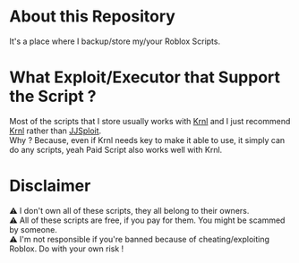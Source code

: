 # About this Repository
It's a place where I backup/store my/your Roblox Scripts.
# What Exploit/Executor that Support the Script ?
Most of the scripts that I store usually works with <a href="https://wearedevs.net/dinfo/Krnl" target="_blank">Krnl</a> 
and I just recommend <a href="https://wearedevs.net/dinfo/Krnl" target="_blank">Krnl</a> rather than 
<a href="https://wearedevs.net/dinfo/JJSploit" target="_blank">JJSploit</a>.<br>
Why ? Because, even if Krnl needs key to make it able to use, it simply can do any 
scripts, yeah Paid Script also works well with Krnl.
# Disclaimer
⚠️ I don't own all of these scripts, they all belong to their owners.<br>
⚠️ All of these scripts are free, if you pay for them. You might be scammed by someone.<br>
⚠️ I'm not responsible if you're banned because of cheating/exploiting Roblox. Do with your own risk !